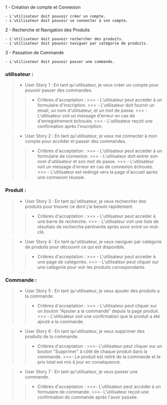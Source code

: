 

1 - Création de compte et Connexion

    - L'utilisateur doit pouvoir créer un compte.
    - L'utilisateur doit pouvoir se connecter à son compte.

2 - Recherche et Navigation des Produits

    - L'utilisateur doit pouvoir rechercher des produits.
    - L'utilisateur doit pouvoir naviguer par catégorie de produits.

3 - Passation de Commande

    - L'utilisateur doit pouvoir passer une commande.


### utilisateur :
>- User Story 1 : En tant qu'utilisateur, je veux créer un compte pour pouvoir passer des commandes.
>> - Critères d'acceptation :
        >>> - L'utilisateur peut accéder à un formulaire d'inscription.
        >>> - L'utilisateur doit fournir un email, un nom d'utilisateur, et un mot de passe.
        >>> - L'utilisateur voit un message d'erreur en cas de d'enregistrement échouée.
        >>> - L'utilisateur reçoit une confirmation après l'inscription.

>- User Story 2 : En tant qu'utilisateur, je veux me connecter à mon compte pour accéder et passer des commandes.
>> -    Critères d'acceptation :
        >>> - L'utilisateur peut accéder à un formulaire de connexion.
        >>> - L'utilisateur doit entrer son nom d'utilisateur et son mot de passe.
        >>> - L'utilisateur voit un message d'erreur en cas de connexion échouée.
        >>> - L'utilisateur est redirigé vers la page d'accueil après une connexion réussie.


### Produit :
>- User Story 3 : En tant qu'utilisateur, je veux rechercher des produits pour trouver ce dont j'ai besoin rapidement.
>> -    Critères d'acceptation :
        >>> - L'utilisateur peut accéder à une barre de recherche.
        >>> - L'utilisateur voit une liste de résultats de recherche pertinente après avoir entré un mot-clé.

>- User Story 4 : En tant qu'utilisateur, je veux naviguer par catégorie de produits pour découvrir ce qui est disponible.
>> -    Critères d'acceptation :
        >>> - L'utilisateur peut accéder à une page de catégories.
        >>> - L'utilisateur peut cliquer sur une catégorie pour voir les produits correspondants.

### Commande :
> - User Story 5 : En tant qu'utilisateur, je veux ajouter des produits a la commande.
>> -    Critères d'acceptation :
        >>> - L'utilisateur peut cliquer sur un bouton "Ajouter a la commande" depuis la page produit.
        >>> - L'utilisateur voit une confirmation que le produit a été ajouté a la commande.

>- User Story 6 : En tant qu'utilisateur, je veux supprimer des produits de la commande.
>> -    Critères d'acceptation :
        >>>- L'utilisateur peut cliquer sur un bouton "Supprimer" à côté de chaque produit dans la commande.
        >>>- Le produit est retiré de la commande et le prix total est mis à jour en conséquence.

>- User Story 7 : En tant qu'utilisateur, je veux passer une commande.
>>-   Critères d'acceptation :
        >>>- L'utilisateur peut accéder à un formulaire de commande.
        >>>- L'utilisateur reçoit une confirmation de commande après l'avoir passée.